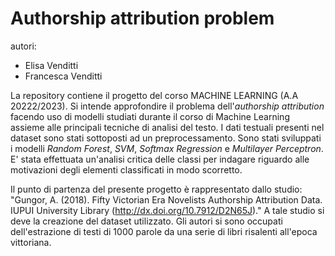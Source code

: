 # Authorship attribution problem
autori:
- Elisa Venditti
- Francesca Venditti

La repository contiene il progetto del corso MACHINE LEARNING (A.A 20222/2023). Si intende approfondire il problema dell'_authorship attribution_ facendo uso di modelli studiati durante il corso di Machine Learning assieme alle principali tecniche di analisi del testo. I dati testuali presenti nel dataset sono stati sottoposti ad un preprocessamento. Sono stati sviluppati i modelli _Random Forest_, _SVM_, _Softmax Regression_ e _Multilayer Perceptron_. E' stata effettuata un'analisi critica delle classi per indagare riguardo alle motivazioni degli elementi classificati in modo scorretto. 

Il punto di partenza del presente progetto è rappresentato dallo studio: "Gungor, A. (2018). Fifty Victorian Era Novelists Authorship Attribution Data. IUPUI University Library (http://dx.doi.org/10.7912/D2N65J)." A tale studio si deve la creazione del dataset utilizzato. Gli autori si sono occupati dell'estrazione di testi di 1000 parole da una serie di libri risalenti all'epoca vittoriana. 
